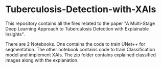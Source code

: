 # Tuberculosis-Detection-with-XAIs
This repository contains all the files related to the paper "A Multi-Stage Deep Learning Approach to Tuberculosis Detection with Explainable Insights".

There are 2 Notebooks. One contains the code to train UNet++ for segmentation.
The other notebook contains code to train Classification model and implement XAIs.
The zip folder contains explained classified images along with the explanation.
